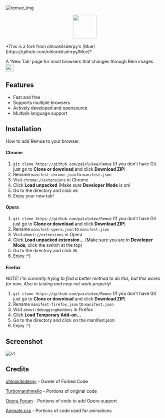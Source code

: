 ![remue_img](https://image.ibb.co/cs9RLA/Logo-Makr-1-Snn-Do.png)
<center><img src="https://image.ibb.co/nHqaDV/Logo-Makr-8-NJWCT.png" height="75"></center><br>
*This is a fork from ohlookitsderpy's [Mue](https://github.com/ohlookitsderpy/Mue)*

A 'New Tab' page for most browsers that changes through Rem images. <img src="https://discordemoji.com/assets/emoji/RemKiss.png" height="25">

## Features
* Fast and free
* Supports multiple browsers
* Actively developed and opensource
* Multiple language support

## Installation
How to add Remue to your browser.

#### Chrome
1. ``git clone https://github.com/paixlukee/Remue`` (If you don't have Git just go to **Clone or download** and click **Download ZIP**)
2. Rename ``manifest-chrome.json`` to ``manifest.json``
3. Visit ``chrome://extensions`` in Chrome
4. Click **Load unpacked** (Make sure **Developer Mode** is on)
5. Go to the directory and click ok
6. Enjoy your new tab!
#### Opera
1. ``git clone https://github.com/paixlukee/Remue`` (If you don't have Git just go to **Clone or download** and click **Download ZIP**)
2. Rename ``manifest-opera.json`` to ``manifest.json``
3. Visit ``about://extensions`` in Opera
4. Click **Load unpacked extension...** (Make sure you are in **Developer Mode**, click the switch at the top)
5. Go to the directory and click `OK`.
6. Enjoy :^)

#### Firefox
*NOTE: I'm currently trying to find a better method to do this, but this works for now. Also in testing and may not work properly!*
1. ``git clone https://github.com/paixlukee/Remue`` (If you don't have Git just go to **Clone or download** and click **Download ZIP**)
2. Rename ``manifest-firefox.json`` to ``manifest.json``
3. Visit ``about:debugging#addons`` in Firefox
4. Click **Load Temporary Add-on...**
5. Go to the directory and click on the manifest.json
6. Enjoy :^)

## Screenshot
![s1](https://image.ibb.co/kGFp7q/r1.jpg)


## Credits
[ohlookitsderpy](https://github.com/ohlookitsderpy/Mue) - Owner of Forked Code

[Turbomarshmello](https://github.com/TurboMarshmello) - Portions of original code

[Opera Forum](https://forums.opera.com/topic/25046/how-to-disable-completely-the-speed-dial/14) - Portions of code to add Opera support

[Animate.css](https://daneden.github.io/animate.css/) - Portions of code used for animations

